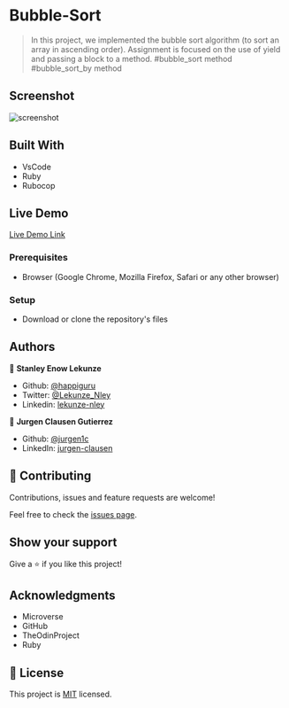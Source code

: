 # Bubble-Sort

> In this project, we implemented the bubble sort algorithm (to sort an array in ascending order). 
Assignment is focused on the use of yield and passing a block to a method.
 #bubble_sort method
 #bubble_sort_by method


## Screenshot

![screenshot](appscreenshot.png)


## Built With

- VsCode
- Ruby
- Rubocop


## Live Demo

[Live Demo Link](https://repl.it/@livelink)


### Prerequisites

- Browser (Google Chrome, Mozilla Firefox, Safari or any other browser)

### Setup

- Download or clone the repository's files

## Authors

👤 **Stanley Enow Lekunze**

- Github: [@happiguru](https://github.com/happiguru)
- Twitter: [@Lekunze_Nley](https://twitter.com/Lekunze_Nley)
- Linkedin: [lekunze-nley](https://www.linkedin.com/in/lekunze-nley/)

👤 **Jurgen Clausen Gutierrez**

- Github: [@jurgen1c](https://github.com/jurgen1c)
- LinkedIn: [jurgen-clausen](https://www.linkedin.com/in/jurgen-clausen-2740061a9/)

## 🤝 Contributing

Contributions, issues and feature requests are welcome!

Feel free to check the [issues page](https://github.com/...........).

## Show your support

Give a ⭐️ if you like this project!

## Acknowledgments

- Microverse
- GitHub
- TheOdinProject
- Ruby

## 📝 License

This project is [MIT](lic.url) licensed.

